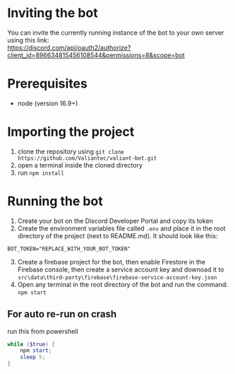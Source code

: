 # Inviting the bot
You can invite the currently running instance of the bot to your own server using this link:\
https://discord.com/api/oauth2/authorize?client_id=896634815456108544&permissions=8&scope=bot

# Prerequisites
* node (version 16.9+)

# Importing the project
1. clone the repository using `git clone https://github.com/Valiantec/valiant-bot.git`
2. open a terminal inside the cloned directory
3. run `npm install`

# Running the bot
1. Create your bot on the Discord Developer Portal and copy its token
2. Create the environment variables file called `.env` and place it in the root directory of the project (next to README.md). It should look like this:
```
BOT_TOKEN="REPLACE_WITH_YOUR_BOT_TOKEN"
```
3. Create a firebase project for the bot, then enable Firestore in the Firebase console, then create a service account key and downoad it to `src\data\third-party\firebase\firebase-service-account-key.json`
4. Open any terminal in the root directory of the bot and run the command: `npm start`

## For auto re-run on crash
run this from powershell
```ps1
while ($true) {
    npm start;
    sleep 5;
}
```
